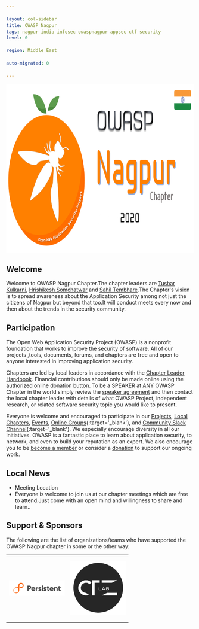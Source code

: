 ```yaml
---

layout: col-sidebar
title: OWASP Nagpur
tags: nagpur india infosec owaspnagpur appsec ctf security
level: 0

region: Middle East

auto-migrated: 0

---
```


<a href="https://groups.google.com/a/owasp.org/forum/embed/?place=forum/nagpur-chapter"><img src="assets/images/OWASP_Nagpur_BannerF.png" height="450" width="1000" alt="OWASPN Nagpur"/></a>



## Welcome
Welcome to OWASP Nagpur Chapter.The chapter leaders are <a href="mailto:tushar.kulkarni@owasp.org">Tushar Kulkarni</a>, <a href="mailto:hrishikesh.somchatwar@owasp.org">Hrishikesh Somchatwar</a> and <a href="mailto:sahil.tembhare@owasp.org">Sahil Tembhare</a>.The Chapter's vision is to spread awareness about the Application Security among not just the citizens of Nagpur but beyond that too.It will conduct meets every now and then about the trends in the security community.

## Participation
The Open Web Application Security Project (OWASP) is a nonprofit foundation that works to improve the security of software. All of our projects ,tools, documents, forums, and chapters are free and open to anyone interested in improving application security. 

Chapters are led by local leaders in accordance with the [Chapter Leader Handbook](/www-policy/rules-of-procedure/chapter-handbook). Financial contributions should only be made online using the authorized online donation button. To be a SPEAKER at ANY OWASP Chapter in the world simply review the [speaker agreement](/www-policy/speaker-agreement) and then contact the local chapter leader with details of what OWASP Project, independent research, or related software security topic you would like to present.

Everyone is welcome and encouraged to participate in our [Projects](/projects), [Local Chapters](/chapters), [Events](/events), [Online Groups](https://groups.google.com/a/owasp.com/){:target='_blank'}, and [Community Slack Channel](https://owasp.slack.com/){:target='_blank'}. We especially encourage diversity in all our initiatives. OWASP is a fantastic place to learn about application security, to network, and even to build your reputation as an expert. We also encourage you to be [become a member](/membership) or consider a [donation](/donate) to support our ongoing work.

## Local News
- Meeting Location
- Everyone is welcome to join us at our chapter meetings which are free to attend.Just come with an open mind and willingness to share and learn..


Support & Sponsors
----------------
The following are the list of organizations/teams who have supported the OWASP Nagpur chapter in some or the other way:

<table cellpadding="15" cellspacing="0">
<tr>
<td height="150" width="150" >

<a href="https://www.persistent.com/"><img src="assets/images/persistent_logo.png" alt="Persistent Systems"/></a>

</td>

<td height="150" width="150" >

<a href="https://www.ctzlab.com"><img src="assets/images/ctzlab_logo.png" alt="CTZ Lab"/></a>

</td>
</tr>
</table>



